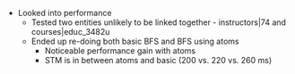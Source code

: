 - Looked into performance
    - Tested two entities unlikely to be linked together
		    - instructors|74 and courses|educ_3482u
    - Ended up re-doing both basic BFS and BFS using atoms
        - Noticeable performance gain with atoms
        - STM is in between atoms and basic (200 vs. 220 vs. 260 ms)
